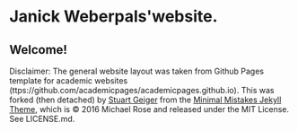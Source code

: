 # Janick Weberpals'website.

## Welcome! 

Disclaimer: The general website layout was taken from Github Pages template for academic websites (ttps://github.com/academicpages/academicpages.github.io). This was forked (then detached) by [Stuart Geiger](https://github.com/staeiou) from the [Minimal Mistakes Jekyll Theme](https://mmistakes.github.io/minimal-mistakes/), which is © 2016 Michael Rose and released under the MIT License. See LICENSE.md.